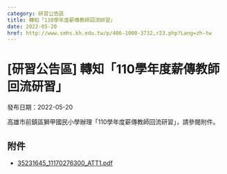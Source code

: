 ```yaml
---
category: 研習公告區
title: 轉知「110學年度薪傳教師回流研習」
date: 2022-05-20
href: http://www.smhs.kh.edu.tw/p/406-1000-3732,r23.php?Lang=zh-tw
---
```


# [研習公告區] 轉知「110學年度薪傳教師回流研習」

發布日期：2022-05-20

高雄市前鎮區獅甲國民小學辦理「110學年度薪傳教師回流研習」，請參閱附件。

## 附件

- [35231645_11170276300_ATT1.pdf](https://www.smhs.kh.edu.tw/var/file/0/1000/attach/46/pta_3499_4735938_32699.pdf)
